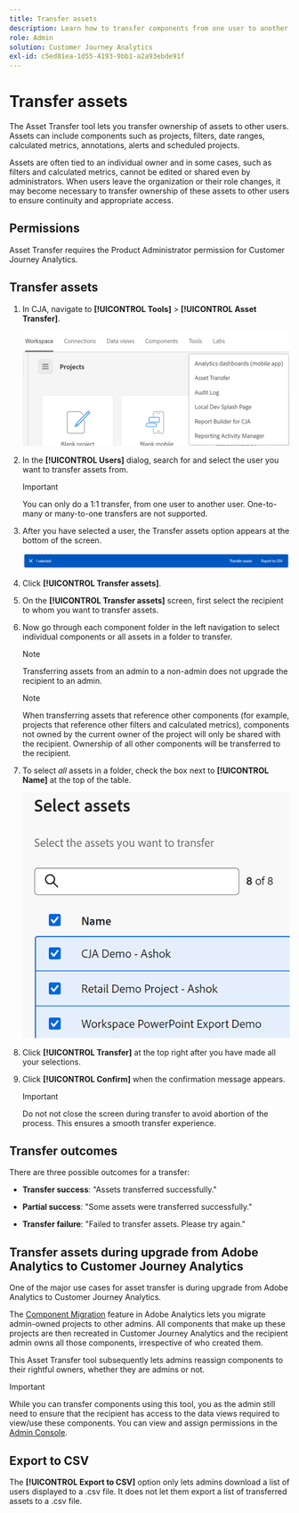 ```yaml
---
title: Transfer assets
description: Learn how to transfer components from one user to another
role: Admin
solution: Customer Journey Analytics
exl-id: c5ed81ea-1d55-4193-9bb1-a2a93ebde91f
---
```

# Transfer assets

The Asset Transfer tool lets you transfer ownership of assets to other users. Assets can include components such as projects, filters, date ranges, calculated metrics, annotations, alerts and scheduled projects.

Assets are often tied to an individual owner and in some cases, such as filters and calculated metrics, cannot be edited or shared even by administrators. When users leave the organization or their role changes, it may become necessary to transfer ownership of these assets to other users to ensure continuity and appropriate access. 

## Permissions

Asset Transfer requires the Product Administrator permission for Customer Journey Analytics.

## Transfer assets

1. In CJA, navigate to **[!UICONTROL Tools]** > **[!UICONTROL Asset Transfer]**.

    ![Asset transfer menu item](/help/tools/asset-transfer/assets/asset-transfer.png)

1. In the **[!UICONTROL Users]** dialog, search for and select the user you want to transfer assets from. 

    >[!IMPORTANT]
    >
    >You can only do a 1:1 transfer, from one user to another user. One-to-many or many-to-one transfers are not supported.


1. After you have selected a user, the Transfer assets option appears at the bottom of the screen.

    ![menu option](/help/tools/asset-transfer/assets/after-selection.png)

1. Click **[!UICONTROL Transfer assets]**.

1. On the **[!UICONTROL Transfer assets]** screen, first select the recipient to whom you want to transfer assets.

1. Now go through each component folder in the left navigation to select individual components or all assets in a folder to transfer.

    >[!NOTE]
    >
    >Transferring assets from an admin to a non-admin does not upgrade the recipient to an admin. 


    >[!NOTE]
    >
    >    When transferring assets that reference other components (for example, projects that reference other filters and calculated metrics), components not owned by the current owner of the project will only be shared with the recipient. Ownership of all other components will be transferred to the recipient.

1. To select _all_ assets in a folder, check the box next to **[!UICONTROL Name]** at the top of the table.

    ![select assets to transfer](/help/tools/asset-transfer/assets/select-assets.png)

1. Click **[!UICONTROL Transfer]** at the top right after you have made all your selections.

1. Click **[!UICONTROL Confirm]** when the confirmation message appears.

    >[!IMPORTANT]
    >
    >Do not not close the screen during transfer to avoid abortion of the process. This ensures a smooth transfer experience.

## Transfer outcomes

There are three possible outcomes for a transfer:

- **Transfer success**: "Assets transferred successfully."

- **Partial success**: "Some assets were transferred successfully."

- **Transfer failure**: "Failed to transfer assets. Please try again."

## Transfer assets during upgrade from Adobe Analytics to Customer Journey Analytics

One of the major use cases for asset transfer is during upgrade from Adobe Analytics to Customer Journey Analytics. 

The [Component Migration](https://experienceleague.adobe.com/en/docs/analytics/admin/admin-tools/component-migration/component-migration) feature in Adobe Analytics lets you migrate admin-owned projects to other admins. All components that make up these projects are then recreated in Customer Journey Analytics and the recipient admin owns all those components, irrespective of who created them.

This Asset Transfer tool subsequently lets admins reassign components to their rightful owners, whether they are admins or not.

>[!IMPORTANT]
>
>While you can transfer components using this tool, you as the admin still need to ensure that the recipient has access to the data views required to view/use these components. You can view and assign permissions in the [Admin Console](https://helpx.adobe.com/enterprise/using/admin-console.html).

## Export to CSV

The **[!UICONTROL Export to CSV]** option only lets admins download a list of users displayed to a .csv file. It does not let them export a list of transferred assets to a .csv file.

<!---## Unknown users

All previously deleted users appear under one unknown user entry, along with all their orphan components. These components can be transferred to a new recipient. This feature will be available in January.-->
